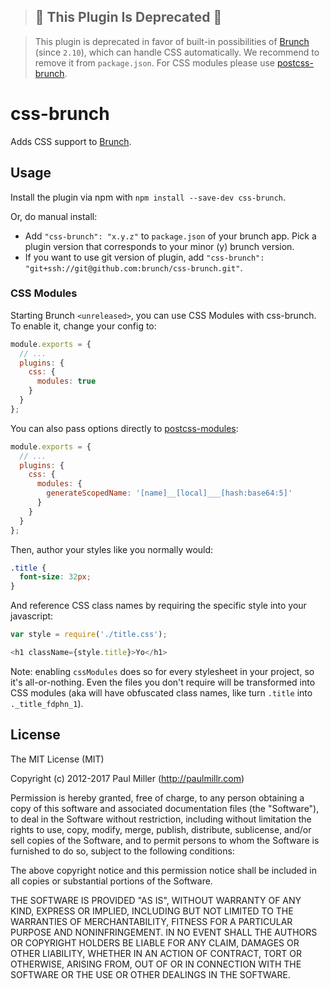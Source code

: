> ## 🚧 This Plugin Is Deprecated 🚧

> This plugin is deprecated in favor of built-in possibilities of [Brunch] (since `2.10`), which can handle CSS automatically. We recommend to remove it from `package.json`. For CSS modules please use [postcss-brunch].

# css-brunch

Adds CSS support to [Brunch].

## Usage

Install the plugin via npm with `npm install --save-dev css-brunch`.

Or, do manual install:

* Add `"css-brunch": "x.y.z"` to `package.json` of your brunch app. Pick a plugin version that corresponds to your minor (y) brunch version.
* If you want to use git version of plugin, add
`"css-brunch": "git+ssh://git@github.com:brunch/css-brunch.git"`.

### CSS Modules

Starting Brunch `<unreleased>`, you can use CSS Modules with css-brunch. To enable it, change your config to:

```js
module.exports = {
  // ...
  plugins: {
    css: {
      modules: true
    }
  }
};
```

You can also pass options directly to [postcss-modules](https://github.com/css-modules/postcss-modules):

```js
module.exports = {
  // ...
  plugins: {
    css: {
      modules: {
        generateScopedName: '[name]__[local]___[hash:base64:5]'
      }
    }
  }
};
```

Then, author your styles like you normally would:

```css
.title {
  font-size: 32px;
}
```

And reference CSS class names by requiring the specific style into your javascript:

```js
var style = require('./title.css');

<h1 className={style.title}>Yo</h1>
```

Note: enabling `cssModules` does so for every stylesheet in your project, so it's all-or-nothing. Even the files you don't require will be transformed into CSS modules (aka will have obfuscated class names, like turn `.title` into `._title_fdphn_1`).

## License

The MIT License (MIT)

Copyright (c) 2012-2017 Paul Miller (http://paulmillr.com)

Permission is hereby granted, free of charge, to any person obtaining a copy
of this software and associated documentation files (the "Software"), to deal
in the Software without restriction, including without limitation the rights
to use, copy, modify, merge, publish, distribute, sublicense, and/or sell
copies of the Software, and to permit persons to whom the Software is
furnished to do so, subject to the following conditions:

The above copyright notice and this permission notice shall be included in
all copies or substantial portions of the Software.

THE SOFTWARE IS PROVIDED "AS IS", WITHOUT WARRANTY OF ANY KIND, EXPRESS OR
IMPLIED, INCLUDING BUT NOT LIMITED TO THE WARRANTIES OF MERCHANTABILITY,
FITNESS FOR A PARTICULAR PURPOSE AND NONINFRINGEMENT. IN NO EVENT SHALL THE
AUTHORS OR COPYRIGHT HOLDERS BE LIABLE FOR ANY CLAIM, DAMAGES OR OTHER
LIABILITY, WHETHER IN AN ACTION OF CONTRACT, TORT OR OTHERWISE, ARISING FROM,
OUT OF OR IN CONNECTION WITH THE SOFTWARE OR THE USE OR OTHER DEALINGS IN
THE SOFTWARE.

<!-- References -->

[Brunch]: http://brunch.io
[postcss-brunch]: https://github.com/brunch/postcss-brunch
